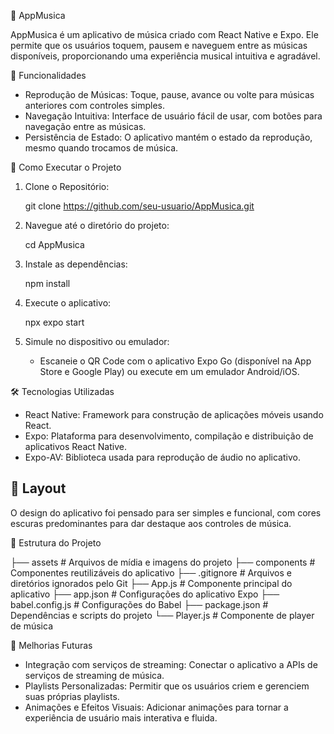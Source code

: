 🎵 AppMusica

AppMusica é um aplicativo de música criado com React Native e Expo. Ele permite que os usuários toquem, pausem e naveguem entre as músicas disponíveis, proporcionando uma experiência musical intuitiva e agradável.

📱 Funcionalidades

- Reprodução de Músicas: Toque, pause, avance ou volte para músicas anteriores com controles simples.
- Navegação Intuitiva: Interface de usuário fácil de usar, com botões para navegação entre as músicas.
- Persistência de Estado: O aplicativo mantém o estado da reprodução, mesmo quando trocamos de música.
  
 🚀 Como Executar o Projeto

1. Clone o Repositório:
    
    git clone https://github.com/seu-usuario/AppMusica.git
  
2. Navegue até o diretório do projeto:
   
    cd AppMusica
    
3. Instale as dependências:
    
    npm install
  
4. Execute o aplicativo:
    
    npx expo start
    
5. Simule no dispositivo ou emulador:
    - Escaneie o QR Code com o aplicativo Expo Go (disponível na App Store e Google Play) ou execute em um emulador Android/iOS.

 🛠️ Tecnologias Utilizadas

- React Native: Framework para construção de aplicações móveis usando React.
- Expo: Plataforma para desenvolvimento, compilação e distribuição de aplicativos React Native.
- Expo-AV: Biblioteca usada para reprodução de áudio no aplicativo.

## 🎨 Layout

O design do aplicativo foi pensado para ser simples e funcional, com cores escuras predominantes para dar destaque aos controles de música.

 📂 Estrutura do Projeto

├── assets              # Arquivos de mídia e imagens do projeto
├── components          # Componentes reutilizáveis do aplicativo
├── .gitignore          # Arquivos e diretórios ignorados pelo Git
├── App.js              # Componente principal do aplicativo
├── app.json            # Configurações do aplicativo Expo
├── babel.config.js     # Configurações do Babel
├── package.json        # Dependências e scripts do projeto
└── Player.js           # Componente de player de música


 🚧 Melhorias Futuras

- Integração com serviços de streaming: Conectar o aplicativo a APIs de serviços de streaming de música.
- Playlists Personalizadas: Permitir que os usuários criem e gerenciem suas próprias playlists.
- Animações e Efeitos Visuais: Adicionar animações para tornar a experiência de usuário mais interativa e fluida.


